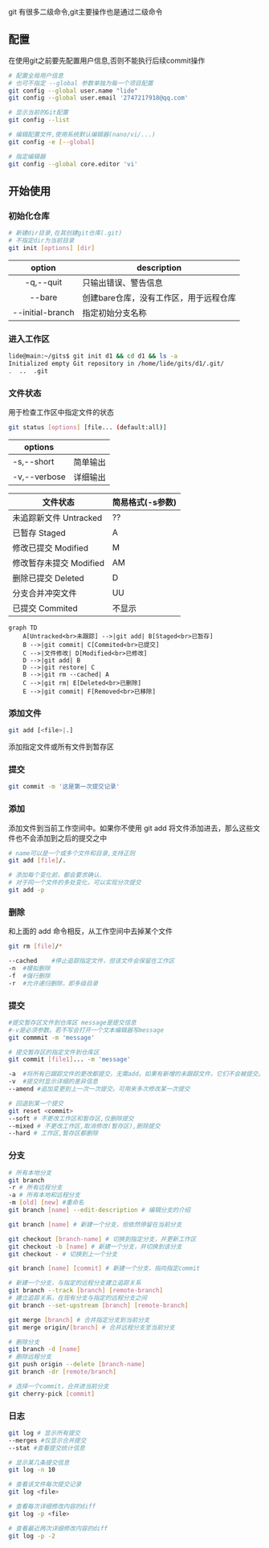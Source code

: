 git 有很多二级命令,git主要操作也是通过二级命令

## 配置

在使用git之前要先配置用户信息,否则不能执行后续commit操作

```sh
# 配置全局用户信息
# 也可不指定 --global 参数单独为每一个项目配置
git config --global user.name "lide"
git config --global user.email '2747217918@qq.com'

# 显示当前的Git配置
git config --list

# 编辑配置文件,使用系统默认编辑器(nano/vi/...)
git config -e [--global]

# 指定编辑器
git config --global core.editor 'vi'
```

## 开始使用

### 初始化仓库

```sh
# 新建dir目录,在其创建git仓库(.git)
# 不指定dir为当前目录
git init [options] [dir]
```

|      option      | description           |
| :--------------: | --------------------- |
|    -q,--quit     | 只输出错误、警告信息            |
|      --bare      | 创建bare仓库，没有工作区，用于远程仓库 |
| --initial-branch | 指定初始分支名称              |
### 进入工作区

```sh
lide@main:~/gits$ git init d1 && cd d1 && ls -a
Initialized empty Git repository in /home/lide/gits/d1/.git/
.  ..  .git
```

### 文件状态

用于检查工作区中指定文件的状态

```sh
git status [options] [file... (default:all)]
```

| options      |      |
| ------------ | ---- |
| -s,--short   | 简单输出 |
| -v,--verbose | 详细输出 |

| 文件状态             | 简易格式(-s参数) |
| ---------------- | ---------- |
| 未追踪新文件 Untracked | ??         |
| 已暂存 Staged       | A          |
| 修改已提交 Modified   | M          |
| 修改暂存未提交 Modified | AM         |
| 删除已提交 Deleted    | D          |
| 分支合并冲突文件         | UU         |
| 已提交 Commited     | 不显示        |

```mermaid
graph TD
    A[Untracked<br>未跟踪] -->|git add| B[Staged<br>已暂存]
    B -->|git commit| C[Commited<br>已提交]
    C -->|文件修改| D[Modified<br>已修改]
    D -->|git add| B
    D -->|git restore| C
    B -->|git rm --cached| A
    C -->|git rm| E[Deleted<br>已删除]
    E -->|git commit| F[Removed<br>已移除]
```
### 添加文件

```sh
git add [<file>|.]
```

添加指定文件或所有文件到暂存区

### 提交

```sh
git commit -m '这是第一次提交记录'
```

### 添加

添加文件到当前工作空间中。如果你不使用 git add 将文件添加进去，那么这些文件也不会添加到之后的提交之中

```sh
# name可以是一个或多个文件和目录,支持正则
git add [file]/.

# 添加每个变化前，都会要求确认.
# 对于同一个文件的多处变化，可以实现分次提交
git add -p
```

### 删除

和上面的 add 命令相反，从工作空间中去掉某个文件

```sh
git rm [file]/*

--cached	#停止追踪指定文件，但该文件会保留在工作区
-n	#模拟删除
-f	#强行删除
-r	#允许递归删除，即多级目录
```

### 提交

```sh
#提交暂存区文件到仓库区 message是提交信息
#-v是必须参数。若不写会打开一个文本编辑器写message
git commmit -m 'message'

# 提交暂存区的指定文件到仓库区
git commit [file1]... -m 'message'

-a	#将所有已跟踪文件的更改都提交，无需add。如果有新增的未跟踪文件，它们不会被提交。你需要使用 git add 将它们加入暂存区。
-v	#提交时显示详细的差异信息
--amend	#追加变更到上一次一次提交。可用来多次修改某一次提交

# 回退到某一个提交
git reset <commit>
--soft # 不更改工作区和暂存区,仅删除提交
--mixed # 不更改工作区,取消修改(暂存区),删除提交
--hard # 工作区,暂存区都删除
```

### 分支



```sh
# 所有本地分支
git branch 
-r # 所有远程分支
-a # 所有本地和远程分支
-m [old] [new] #重命名
git branch [name] --edit-description # 编辑分支的介绍

git branch [name] # 新建一个分支，但依然停留在当前分支

git checkout [branch-name] # 切换到指定分支，并更新工作区
git checkout -b [name] # 新建一个分支，并切换到该分支
git checkout - # 切换到上一个分支

git branch [name] [commit] # 新建一个分支，指向指定commit

# 新建一个分支，与指定的远程分支建立追踪关系
git branch --track [branch] [remote-branch]
# 建立追踪关系，在现有分支与指定的远程分支之间
git branch --set-upstream [branch] [remote-branch]

git merge [branch] # 合并指定分支到当前分支
git merge origin/[branch] # 合并远程分支至当前分支

# 删除分支
git branch -d [name]
# 删除远程分支
git push origin --delete [branch-name]
git branch -dr [remote/branch]

# 选择一个commit，合并进当前分支
git cherry-pick [commit]

```

### 日志

```sh
git log # 显示所有提交
--merges #仅显示合并提交
--stat #查看提交统计信息

# 显示某几条提交信息
git log -n 10

# 查看该文件每次提交记录
git log <file>

# 查看每次详细修改内容的diff
git log -p <file>

# 查看最近两次详细修改内容的diff
git log -p -2
```

